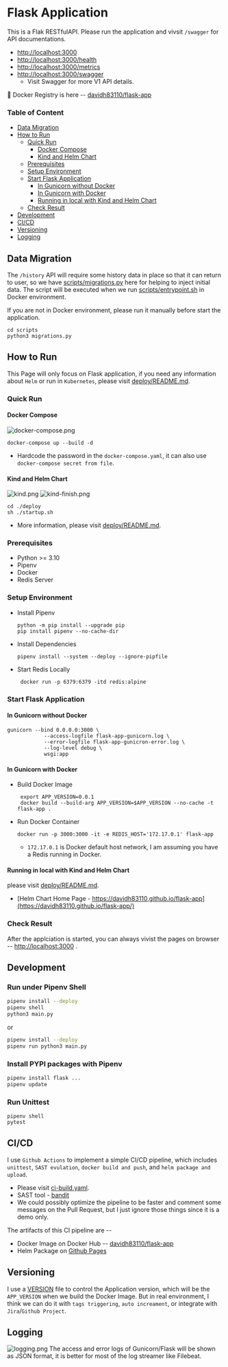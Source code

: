 # Flask Application
This is a Flak RESTfulAPI. Please run the application and vivsit `/swagger` for API documentations.
- [http://localhost:3000](http://localhost:3000)
- [http://localhost:3000/health](http://localhost:3000/health)
- [http://localhost:3000/metrics](http://localhost:3000/metrics)
- [http://localhost:3000/swagger](http://localhost:3000/swagger)
  - Visit Swagger for more V1 API details.

🐳 Docker Registry is here -- [davidh83110/flask-app](https://hub.docker.com/repository/docker/davidh83110/flask-app/general)


### Table of Content
- [Data Migration](#data-migration)
- [How to Run](#How-to-Run)
  + [Quick Run](#quick-run)
    + [Docker Compose](#docker-compose)
    + [Kind and Helm Chart](#kind-and-helm-chart)
  + [Prerequisites](#prerequisites)
  + [Setup Environment](#setup-environment)
  + [Start Flask Application](#start-flask-application)
    + [In Gunicorn without Docker](#in-gunicorn-without-docker)
    + [In Gunicorn with Docker](#in-gunicorn-with-docker)
    + [Running in local with Kind and Helm Chart](#running-in-local-with-kind-and-helm-chart)
  + [Check Result](#check-result)
- [Development](#development)
- [CI/CD](#cicd-)
- [Versioning](#versioning)
- [Logging](#logging)

## Data Migration
The `/history` API will require some history data in place so that it can return to user,
so we have [scripts/migrations.py](scripts%2Fmigrations.py) here for helping to inject initial data. 
The script will be executed when we run [scripts/entrypoint.sh](scripts%2Fentrypoint.sh) in Docker environment.

If you are not in Docker environment, please run it manually before start the application.
```commandline
cd scripts
python3 migrations.py
```

## How to Run
This Page will only focus on Flask application, 
if you need any information about `Helm` or run in `Kubernetes`, 
please visit [deploy/README.md](deploy%2FREADME.md).

### Quick Run
#### Docker Compose
![docker-compose.png](docs%2Fimgs%2Fdocker-compose.png)
```commandline
docker-compose up --build -d
```
- Hardcode the password in the `docker-compose.yaml`, it can also use `docker-compose secret from file`.

#### Kind and Helm Chart
![kind.png](docs%2Fimgs%2Fkind.png)
![kind-finish.png](docs%2Fimgs%2Fkind-finish.png)
```commandline
cd ./deploy
sh ./startup.sh
```
- More information, please visit [deploy/README.md](deploy%2FREADME.md).

### Prerequisites
- Python >= 3.10
- Pipenv
- Docker 
- Redis Server

### Setup Environment
- Install Pipenv 
  ```commandline
  python -m pip install --upgrade pip
  pip install pipenv --no-cache-dir
  ```
- Install Dependencies
  ```commandline
  pipenv install --system --deploy --ignore-pipfile
  ```
- Start Redis Locally
  ```commandline
   docker run -p 6379:6379 -itd redis:alpine                  
  ```
  
### Start Flask Application
#### In Gunicorn without Docker
```commandline
gunicorn --bind 0.0.0.0:3000 \
            --access-logfile flask-app-gunicorn.log \
            --error-logfile flask-app-gunicron-error.log \
            --log-level debug \
            wsgi:app
```

#### In Gunicorn with Docker
- Build Docker Image
  ```commandline
   export APP_VERSION=0.0.1
   docker build --build-arg APP_VERSION=$APP_VERSION --no-cache -t flask-app .
  ```
- Run Docker Container
  ```commandline
  docker run -p 3000:3000 -it -e REDIS_HOST='172.17.0.1' flask-app
  ```
  - `172.17.0.1` is Docker default host network, I am assuming you have a Redis running in Docker.


#### Running in local with Kind and Helm Chart
please visit [deploy/README.md](deploy%2FREADME.md).
- [Helm Chart Home Page - https://davidh83110.github.io/flask-app](https://davidh83110.github.io/flask-app/)


### Check Result
After the applciation is started, you can always vivist the pages on browser --
[http://localhost:3000](http://localhost:3000) .



## Development
### Run under Pipenv Shell  
```bash
pipenv install --deploy
pipenv shell
python3 main.py
```
or 
```bash
pipenv install --deploy
pipenv run python3 main.py
```

### Install PYPI packages with Pipenv
```bash
pipenv install flask ...
pipenv update
```

### Run Unittest
```commandline
pipenv shell
pytest
```


## CI/CD 
I use `Github Actions` to implement a simple CI/CD pipeline, 
which includes `unittest`, `SAST evulation`, `docker build and push`, and `helm package and upload`.
- Please visit [ci-build.yaml](.github%2Fworkflows%2Fci-build.yaml).
- SAST tool - [bandit](https://github.com/PyCQA/bandit)
- We could possibly optimize the pipeline to be faster and comment some messages on the Pull Request, but I just ignore those things since it is a demo only.

The artifacts of this CI pipeline are --
- Docker Image on Docker Hub -- [davidh83110/flask-app](https://hub.docker.com/repository/docker/davidh83110/flask-app/general)
- Helm Package on [Github Pages](https://davidh83110.github.io/flask-app/)


## Versioning
I use a [VERSION](VERSION) file to control the Application version, which will be the `APP_VERSION` when we build the Docker Image.
But in real environment, I think we can do it with `tags triggering`, `auto increament`, or integrate with `Jira`/`Github Project`. 


## Logging
![logging.png](docs%2Fimgs%2Flogging.png)
The access and error logs of Gunicorn/Flask will be shown as JSON format, 
it is better for most of the log streamer like Filebeat. 